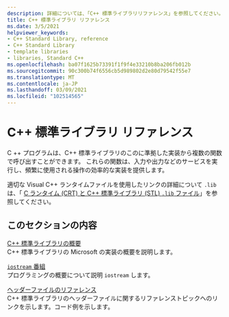 ```yaml
---
description: 詳細については、「C++ 標準ライブラリリファレンス」を参照してください。
title: C++ 標準ライブラリ リファレンス
ms.date: 3/5/2021
helpviewer_keywords:
- C++ Standard Library, reference
- C++ Standard Library
- template libraries
- libraries, Standard C++
ms.openlocfilehash: ba07f1625b73391f1f9f4e33210b8ba206fb012b
ms.sourcegitcommit: 90c300b74f6556cb5d989802d2e80d79542f55e7
ms.translationtype: MT
ms.contentlocale: ja-JP
ms.lasthandoff: 03/09/2021
ms.locfileid: "102514565"
---
```

# <a name="c-standard-library-reference"></a>C++ 標準ライブラリ リファレンス

C ++ プログラムは、C++ 標準ライブラリのこのに準拠した実装から複数の関数で呼び出すことができます。 これらの関数は、入力や出力などのサービスを実行し、頻繁に使用される操作の効率的な実装を提供します。

適切な Visual C++ ランタイムファイルを使用したリンクの詳細について `.lib` は、「 [C ランタイム (CRT) と C++ 標準ライブラリ (STL) `.lib` ファイル](../c-runtime-library/crt-library-features.md)」を参照してください。

## <a name="in-this-section"></a>このセクションの内容

[C++ 標準ライブラリの概要](../standard-library/cpp-standard-library-overview.md)\
C++ 標準ライブラリの Microsoft の実装の概要を説明します。

[`iostream` 番組](../standard-library/iostream-programming.md)\
プログラミングの概要について説明 `iostream` します。

[ヘッダーファイルのリファレンス](../standard-library/cpp-standard-library-header-files.md)\
C++ 標準ライブラリのヘッダーファイルに関するリファレンストピックへのリンクを示します。コード例を示します。
